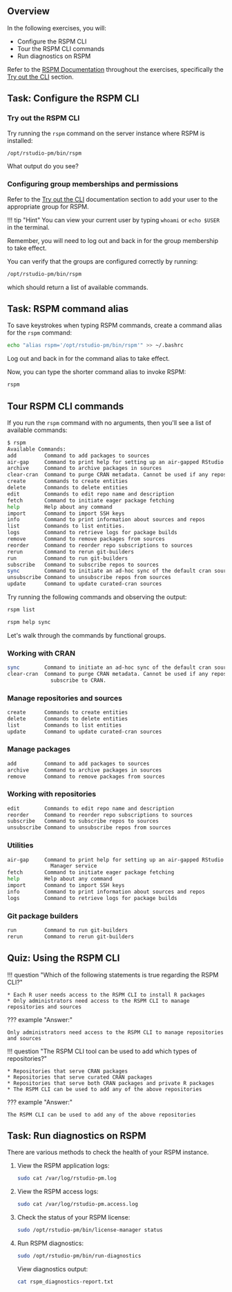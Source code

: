 
## Overview

In the following exercises, you will:

* Configure the RSPM CLI
* Tour the RSPM CLI commands
* Run diagnostics on RSPM

Refer to the  [RSPM Documentation](https://docs.rstudio.com/rspm/admin/) 
throughout the exercises, specifically the 
 [Try out the CLI](https://docs.rstudio.com/rspm/admin/getting-started.html#try-out-the-cli)  section.


## Task: Configure the RSPM CLI

### Try out the RSPM CLI

Try running the `rspm` command on the server instance where RSPM is installed:

```sh
/opt/rstudio-pm/bin/rspm
```

What output do you see?

### Configuring group memberships and permissions

Refer to the [Try out the CLI](https://docs.rstudio.com/rspm/admin/getting-started.html#try-out-the-cli) 
documentation section to add your user to the appropriate group for RSPM.

!!! tip "Hint"
    You can view your current user by typing `whoami` or `echo $USER` in the terminal.

Remember, you will need to log out and back in for the group membership to take
effect.

You can verify that the groups are configured correctly by running:

```sh
/opt/rstudio-pm/bin/rspm
```

which should return a list of available commands.

## Task: RSPM command alias

To save keystrokes when typing RSPM commands, create a command alias for the
`rspm` command:

```sh
echo "alias rspm='/opt/rstudio-pm/bin/rspm'" >> ~/.bashrc
```

Log out and back in for the command alias to take effect.

Now, you can type the shorter command alias to invoke RSPM:

```sh
rspm
```

## Tour RSPM CLI commands

If you run the `rspm` command with no arguments, then you'll see a list of
available commands:

```sh
$ rspm
Available Commands:
add         Command to add packages to sources
air-gap     Command to print help for setting up an air-gapped RStudio Package Manager service
archive     Command to archive packages in sources
clear-cran  Command to purge CRAN metadata. Cannot be used if any repos subscribe to CRAN.
create      Commands to create entities
delete      Commands to delete entities
edit        Commands to edit repo name and description
fetch       Command to initiate eager package fetching
help        Help about any command
import      Command to import SSH keys
info        Command to print information about sources and repos
list        Commands to list entities.
logs        Command to retrieve logs for package builds
remove      Command to remove packages from sources
reorder     Command to reorder repo subscriptions to sources
rerun       Command to rerun git-builders
run         Command to run git-builders
subscribe   Command to subscribe repos to sources
sync        Command to initiate an ad-hoc sync of the default cran source
unsubscribe Command to unsubscribe repos from sources
update      Command to update curated-cran sources
```

Try running the following commands and observing the output:

```sh
rspm list
```

```sh
rspm help sync
```

Let's walk through the commands by functional groups.

### Working with CRAN

```sh
sync        Command to initiate an ad-hoc sync of the default cran source
clear-cran  Command to purge CRAN metadata. Cannot be used if any repos 
              subscribe to CRAN.
```

### Manage repositories and sources

```sh
create      Commands to create entities
delete      Commands to delete entities
list        Commands to list entities
update      Command to update curated-cran sources
```

### Manage packages

```sh
add         Command to add packages to sources
archive     Command to archive packages in sources
remove      Command to remove packages from sources
```

### Working with repositories

```sh
edit        Commands to edit repo name and description
reorder     Command to reorder repo subscriptions to sources
subscribe   Command to subscribe repos to sources
unsubscribe Command to unsubscribe repos from sources
```

### Utilities

```sh
air-gap     Command to print help for setting up an air-gapped RStudio Package
              Manager service
fetch       Command to initiate eager package fetching
help        Help about any command
import      Command to import SSH keys
info        Command to print information about sources and repos
logs        Command to retrieve logs for package builds
```

### Git package builders

```sh
run         Command to run git-builders
rerun       Command to rerun git-builders

```

## Quiz: Using the RSPM CLI

!!! question "Which of the following statements is true regarding the RSPM CLI?"
    
    * Each R user needs access to the RSPM CLI to install R packages
    * Only administrators need access to the RSPM CLI to manage repositories and sources


??? example "Answer:"

    Only administrators need access to the RSPM CLI to manage repositories and sources

!!! question "The RSPM CLI tool can be used to add which types of repositories?"
    
    * Repositories that serve CRAN packages
    * Repositories that serve curated CRAN packages
    * Repositories that serve both CRAN packages and private R packages
    * The RSPM CLI can be used to add any of the above repositories

    
??? example "Answer:"

    The RSPM CLI can be used to add any of the above repositories

## Task: Run diagnostics on RSPM

There are various methods to check the health of your RSPM instance.

1. View the RSPM application logs:

    ```sh
    sudo cat /var/log/rstudio-pm.log
    ```

2. View the RSPM access logs:

    ```sh
    sudo cat /var/log/rstudio-pm.access.log
    ```

3. Check the status of your RSPM license:

    ```sh
    sudo /opt/rstudio-pm/bin/license-manager status
    ```

4. Run RSPM diagnostics:

    ```sh
    sudo /opt/rstudio-pm/bin/run-diagnostics
    ```

    View diagnostics output:

    ```sh
    cat rspm_diagnostics-report.txt
    ```
